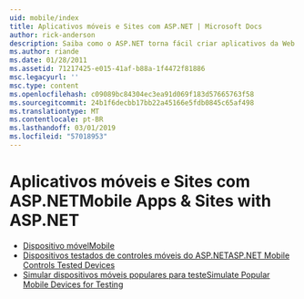 ```yaml
---
uid: mobile/index
title: Aplicativos móveis e Sites com ASP.NET | Microsoft Docs
author: rick-anderson
description: Saiba como o ASP.NET torna fácil criar aplicativos da Web móveis
ms.author: riande
ms.date: 01/28/2011
ms.assetid: 71217425-e015-41af-b88a-1f4472f81886
msc.legacyurl: ''
msc.type: content
ms.openlocfilehash: c09089bc84304ec3ea91d069f183d57665763f58
ms.sourcegitcommit: 24b1f6decbb17bb22a45166e5fdb0845c65af498
ms.translationtype: MT
ms.contentlocale: pt-BR
ms.lasthandoff: 03/01/2019
ms.locfileid: "57018953"
---
```

<a name="mobile-apps--sites-with-aspnet"></a><span data-ttu-id="287f5-103">Aplicativos móveis e Sites com ASP.NET</span><span class="sxs-lookup"><span data-stu-id="287f5-103">Mobile Apps & Sites with ASP.NET</span></span>
====================
- [<span data-ttu-id="287f5-104">Dispositivo móvel</span><span class="sxs-lookup"><span data-stu-id="287f5-104">Mobile</span></span>](overview.md)
- [<span data-ttu-id="287f5-105">Dispositivos testados de controles móveis do ASP.NET</span><span class="sxs-lookup"><span data-stu-id="287f5-105">ASP.NET Mobile Controls Tested Devices</span></span>](tested-devices.md)
- [<span data-ttu-id="287f5-106">Simular dispositivos móveis populares para teste</span><span class="sxs-lookup"><span data-stu-id="287f5-106">Simulate Popular Mobile Devices for Testing</span></span>](device-simulators.md)
